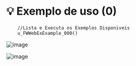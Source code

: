 # 💡 Exemplo de uso (0)

```advpl
    //Lista e Executa os Exemplos Disponiveis
    u_FWWebExExample_000()
````

![image](https://github.com/user-attachments/assets/45cd5f62-72c2-45e6-a9c2-0c7df90aa6f9)

![image](https://github.com/user-attachments/assets/57c27cc6-b9aa-4cd6-a547-7816f1ab7227)
